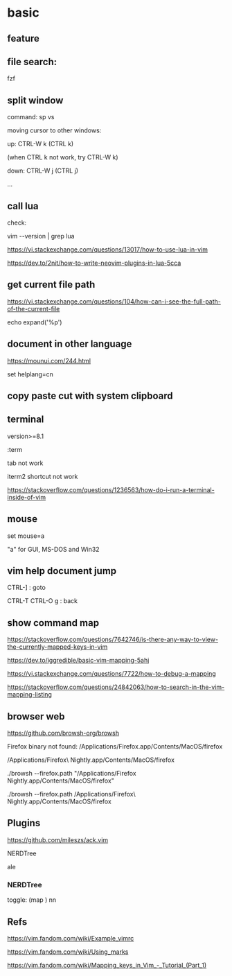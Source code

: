 # basic

## feature

## file search:

fzf

## split window

command: sp vs

moving cursor to other windows:

  up: CTRL-W k (CTRL k)

  (when CTRL k not work, try CTRL-W k)

  down: CTRL-W j (CTRL j)

  ...

## call lua

check:

vim --version | grep lua

https://vi.stackexchange.com/questions/13017/how-to-use-lua-in-vim

https://dev.to/2nit/how-to-write-neovim-plugins-in-lua-5cca

## get current file path

https://vi.stackexchange.com/questions/104/how-can-i-see-the-full-path-of-the-current-file

echo expand('%p')

## document in other language

https://mounui.com/244.html

set helplang=cn

## copy paste cut with system clipboard

## terminal

version>=8.1

:term

tab not work

iterm2 shortcut not work

https://stackoverflow.com/questions/1236563/how-do-i-run-a-terminal-inside-of-vim

## mouse

set mouse=a

"a" for GUI, MS-DOS and Win32

## vim help document jump

CTRL-] : goto

CTRL-T CTRL-O g<RightMouse> <C-RightMouse> : back

## show command map

https://stackoverflow.com/questions/7642746/is-there-any-way-to-view-the-currently-mapped-keys-in-vim

https://dev.to/iggredible/basic-vim-mapping-5ahj

https://vi.stackexchange.com/questions/7722/how-to-debug-a-mapping

https://stackoverflow.com/questions/24842063/how-to-search-in-the-vim-mapping-listing

## browser web

https://github.com/browsh-org/browsh

Firefox binary not found: /Applications/Firefox.app/Contents/MacOS/firefox

/Applications/Firefox\ Nightly.app/Contents/MacOS/firefox

./browsh --firefox.path "/Applications/Firefox Nightly.app/Contents/MacOS/firefox"

./browsh --firefox.path /Applications/Firefox\ Nightly.app/Contents/MacOS/firefox

## Plugins

https://github.com/mileszs/ack.vim

NERDTree

ale

### NERDTree

toggle: (map <Leader>) <Leader>nn

## Refs

https://vim.fandom.com/wiki/Example_vimrc

https://vim.fandom.com/wiki/Using_marks

https://vim.fandom.com/wiki/Mapping_keys_in_Vim_-_Tutorial_(Part_1)
